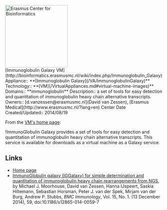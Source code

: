 <div class='center'>
<a href='http://bioinformatics.erasmusmc.nl/wiki/index.php/Immunoglobulin_Galaxy'><img src='/Images/Logos/ERasmusBioinformatics.jpg' alt='Erasmus Center for Bioinformatics' height="200" /></a>
</div>

<div class="title">[Immunoglobulin Galaxy VM](http://bioinformatics.erasmusmc.nl/wiki/index.php/Immunoglobulin_Galaxy)</div>



<div class='dictbox'>
 Appliance:: **[Immunoglobulin Galaxy](/VA/ImmunoglobulinGalaxy)**
 Technology:: **[VM](/VirtualAppliances.md#virtual-machine-images)**
 Domains:: **immunoglobulin** 
 Description:: a set of tools for easy detection and quantitation of immunoglobulin heavy chain alternative transcripts. 
 Owners:: [d.vanzessen@erasmusmc.nl](David van Zessen), [Erasmus Medical](http://www.erasmusmc.nl/?lang=en) Center
 Date Created/Updated:: 2014/08/19
</div>

From the [VM's home page](http://bioinformatics.erasmusmc.nl/wiki/index.php/Immunoglobulin_Galaxy):

 !ImmunoGlobulin Galaxy provides a set of tools for easy detection and quantitation of immunoglobulin heavy chain alternative transcripts. This service is available for downloads as a virtual machine as a Galaxy service.

## Links

* [Home page](http://bioinformatics.erasmusmc.nl/wiki/index.php/Immunoglobulin_Galaxy)
* [ImmunoGlobulin galaxy (IGGalaxy) for simple determination and quantitation of immunoglobulin heavy chain rearrangements from NGS](http://bit.ly/1ry0gqS), by Michael J. Moorhouse, David van Zessen, Hanna IJspeert, Saskia Hiltemann, Sebastian Horsman, Peter J. van der Spek, Mirjam van der Burg, Andrew P. Stubbs, *BMC Immunology*, Vol. 15, No. 1. (13 December 2014), 59, doi:10.1186/s12865-014-0059-7
